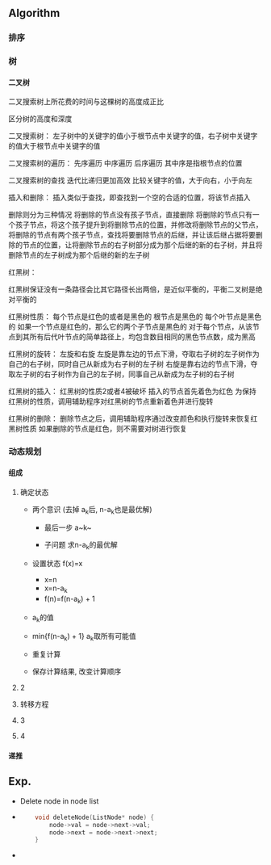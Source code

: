 ## Algorithm

### 排序









### 树

#### 二叉树

二叉搜索树上所花费的时间与这棵树的高度成正比

区分树的高度和深度

二叉搜索树：
 左子树中的关键字的值小于根节点中关键字的值，右子树中关键字的值大于根节点中关键字的值

二叉搜索树的遍历：
 先序遍历
 中序遍历
 后序遍历
 其中序是指根节点的位置

二叉搜索树的查找
 迭代比递归更加高效
 比较关键字的值，大于向右，小于向左

插入和删除：
 插入类似于查找，即查找到一个空的合适的位置，将该节点插入

删除则分为三种情况
 将删除的节点没有孩子节点，直接删除
 将删除的节点只有一个孩子节点，将这个孩子提升到将删除节点的位置，并修改将删除节点的父节点，
 将删除的节点有两个孩子节点，查找将要删除节点的后继，并让该后继占据将要删除的节点的位置，让将删除节点的右子树部分成为那个后继的新的右子树，并且将删除节点的左子树成为那个后继的新的左子树

红黑树：

红黑树保证没有一条路径会比其它路径长出两倍，是近似平衡的，平衡二叉树是绝对平衡的

红黑树性质：
 每个节点是红色的或者是黑色的
 根节点是黑色的
 每个叶节点是黑色的
 如果一个节点是红色的，那么它的两个子节点是黑色的
 对于每个节点，从该节点到其所有后代叶节点的简单路径上，均包含数目相同的黑色节点数，成为黑高

红黑树的旋转：
 左旋和右旋
 左旋是靠左边的节点下滑，夺取右子树的左子树作为自己的右子树，同时自己从新成为右子树的左子树
 右旋是靠右边的节点下滑，夺取左子树的右子树作为自己的左子树，同事自己从新成为左子树的右子树

红黑树的插入：
 红黑树的性质2或者4被破坏
 插入的节点首先着色为红色
 为保持红黑树的性质，调用辅助程序对红黑树的节点重新着色并进行旋转

红黑树的删除：
 删除节点之后，调用辅助程序通过改变颜色和执行旋转来恢复红黑树性质
 如果删除的节点是红色，则不需要对树进行恢复







### 动态规划
#### 组成
1. 确定状态  

   - 两个意识 (去掉 a<sub>k</sub>后, n-a<sub>k</sub>也是最优解)
     - 最后一步 a~k~

     - 子问题 求n-a<sub>k</sub>的最优解

   - 设置状态 f(x)=x

     - x=n
     - x=n-a<sub>k</sub>    
     - f(n)=f(n-a<sub>k</sub>) + 1

   -  a<sub>k</sub>的值

     - min{f(n-a<sub>k</sub>) + 1}    a<sub>k</sub>取所有可能值

   -  重复计算

     - 保存计算结果, 改变计算顺序

2. 2

3. 转移方程

4. 3

5. 4



#### 递推







## Exp.

- Delete node in node list

- ```c++
      void deleteNode(ListNode* node) {
          node->val = node->next->val;
          node->next = node->next->next;
      }
  ```

- 